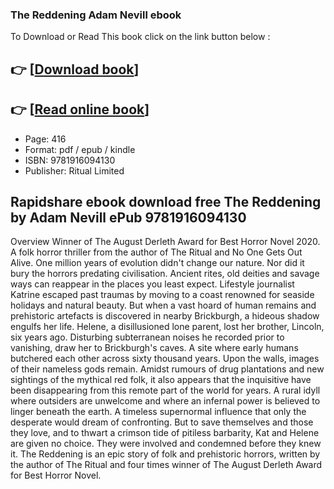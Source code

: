 ### The Reddening Adam Nevill ebook

To Download or Read This book click on the link button below :

## 👉  [**[Download book](http://get-pdfs.com/download.php?group=book&from=github.com&id=689095&lnk=1079 "Download book")**]

## 👉  [**[Read online book](http://get-pdfs.com/download.php?group=book&from=github.com&id=689095&lnk=1079 "Read online book")**]


* Page: 416
* Format: pdf / epub / kindle
* ISBN: 9781916094130
* Publisher: Ritual Limited



## Rapidshare ebook download free The Reddening by Adam Nevill ePub 9781916094130


Overview
Winner of The August Derleth Award for Best Horror Novel 2020. A folk horror thriller from the author of The Ritual and No One Gets Out Alive. One million years of evolution didn&#039;t change our nature. Nor did it bury the horrors predating civilisation. Ancient rites, old deities and savage ways can reappear in the places you least expect. Lifestyle journalist Katrine escaped past traumas by moving to a coast renowned for seaside holidays and natural beauty. But when a vast hoard of human remains and prehistoric artefacts is discovered in nearby Brickburgh, a hideous shadow engulfs her life. Helene, a disillusioned lone parent, lost her brother, Lincoln, six years ago. Disturbing subterranean noises he recorded prior to vanishing, draw her to Brickburgh&#039;s caves. A site where early humans butchered each other across sixty thousand years. Upon the walls, images of their nameless gods remain. Amidst rumours of drug plantations and new sightings of the mythical red folk, it also appears that the inquisitive have been disappearing from this remote part of the world for years. A rural idyll where outsiders are unwelcome and where an infernal power is believed to linger beneath the earth. A timeless supernormal influence that only the desperate would dream of confronting. But to save themselves and those they love, and to thwart a crimson tide of pitiless barbarity, Kat and Helene are given no choice. They were involved and condemned before they knew it. The Reddening is an epic story of folk and prehistoric horrors, written by the author of The Ritual and four times winner of The August Derleth Award for Best Horror Novel.



